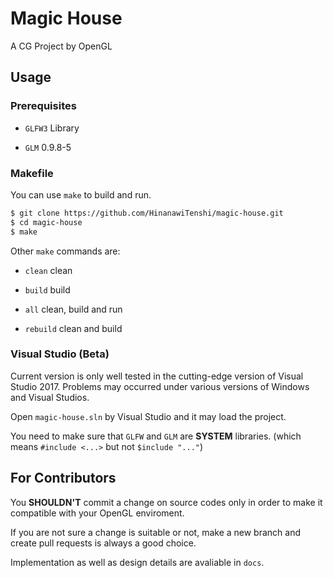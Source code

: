 # Magic House

A CG Project by OpenGL

## Usage

### Prerequisites

- `GLFW3` Library

- `GLM` 0.9.8-5

### Makefile

You can use `make` to build and run.

```bash
$ git clone https://github.com/HinanawiTenshi/magic-house.git
$ cd magic-house
$ make
```

Other `make` commands are:

- `clean` clean

- `build` build

- `all` clean, build and run

- `rebuild` clean and build

### Visual Studio (Beta)

Current version is only well tested in the cutting-edge version of Visual Studio 2017. Problems may occurred under various versions of Windows and Visual Studios.

Open `magic-house.sln` by Visual Studio and it may load the project.

You need to make sure that `GLFW` and `GLM` are **SYSTEM** libraries. (which means `#include <...>` but not `$include "..."`) 

## For Contributors

You **SHOULDN'T** commit a change on source codes only in order to make it compatible with your OpenGL enviroment.

If you are not sure a change is suitable or not, make a new branch and create pull requests is always a good choice.

Implementation as well as design details are avaliable in `docs`.
